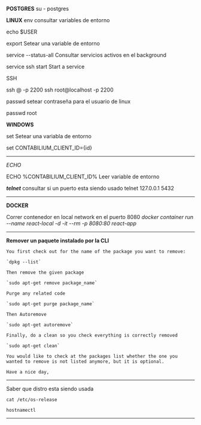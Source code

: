 **POSTGRES**
su - postgres

**LINUX**
env
consultar variables de entorno

echo $USER

export
Setear una variable de entorno

service --status-all
Consultar servicios activos en el background

service ssh start
Start a service

SSH 
 
ssh <password>@<ip> -p 2200
ssh root@localhost -p 2200

passwd
setear contraseña para el usuario de linux

passwd root



**WINDOWS**

set
Setear una variabla de entorno

set CONTABILIUM_CLIENT_ID={id}

---

*ECHO*

ECHO %CONTABILIUM_CLIENT_ID%
Leer variable de entorno


***telnet***
consultar si un puerto esta siendo usado
telnet 127.0.0.1 5432

---
**DOCKER**

Correr contenedor en local network en el puerto 8080
*docker container run --name react-local -d -it --rm -p 8080:80 react-app*

---
**Remover un paquete instalado por la CLI**
```
You first check out for the name of the package you want to remove:

`dpkg --list`

Then remove the given package

`sudo apt-get remove package_name`

Purge any related code

`sudo apt-get purge package_name`

Then Autoremove

`sudo apt-get autoremove`

Finally, do a clean so you check everything is correctly removed

`sudo apt-get clean`

You would like to check at the packages list whether the one you wanted to remove is not listed anymore, but it is optional.

Have a nice day,
```

---

Saber que distro esta siendo usada

```
cat /etc/os-release
```

```
hostnamectl
```
---


